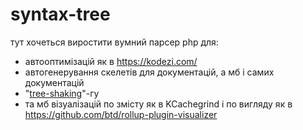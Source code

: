 # syntax-tree

тут хочеться виростити вумний парсер php для:
+ автооптимізацій як в https://kodezi.com/
+ автогенерування скелетів для документацій, а мб і самих документацій
+ "[tree-shaking](https://en.wikipedia.org/wiki/Tree_shaking)"-гу
+ та мб візуалізацій по змісту як в KCachegrind і по вигляду як в https://github.com/btd/rollup-plugin-visualizer
